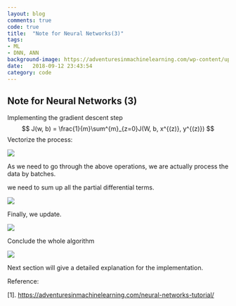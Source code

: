 ```yaml
---
layout: blog
comments: true
code: true
title:  "Note for Neural Networks(3)"
tags:
- ML
- DNN, ANN
background-image: https://adventuresinmachinelearning.com/wp-content/uploads/2017/03/medical-abstract-swirls-1-1151086-e1490598260335.jpg
date:   2018-09-12 23:43:54
category: code
---
```


## Note for Neural Networks (3)

Implementing the gradient descent step 
$$
J(w, b) = \frac{1}{m}\sum^{m}_{z=0}J(W, b, x^{(z)}, y^{(z)})
$$
Vectorize the process:

![](https://i.loli.net/2021/03/15/xlUcSHCXedzs9r1.png)

As we need to go through the above operations, we are actually process the data by batches.

we need to sum up all the partial differential terms.

![](https://i.loli.net/2021/03/15/LDxR3GcewkOlNHE.png)

Finally, we update.

![](https://i.loli.net/2021/03/15/POjS6CMVFf2kW89.png)

Conclude the whole algorithm

![](https://i.loli.net/2021/03/15/98PnDfLyqboIGMt.png)

Next section will give a detailed explanation for the implementation.


Reference:

[1]. <https://adventuresinmachinelearning.com/neural-networks-tutorial/>